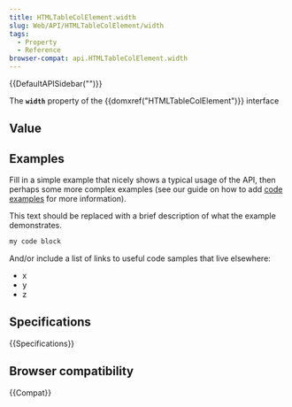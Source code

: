 ```yaml
---
title: HTMLTableColElement.width
slug: Web/API/HTMLTableColElement/width
tags:
  - Property
  - Reference
browser-compat: api.HTMLTableColElement.width
---
```

{{DefaultAPISidebar("")}}

The **`width`** property of the {{domxref("HTMLTableColElement")}} interface 

## Value



## Examples

Fill in a simple example that nicely shows a typical usage of the API, then perhaps some more complex examples (see our guide on how to add [code examples](/en-US/docs/MDN/Contribute/Structures/Code_examples) for more information).

This text should be replaced with a brief description of what the example demonstrates.

```js
my code block
```

And/or include a list of links to useful code samples that live elsewhere:

*   x
*   y
*   z

## Specifications

{{Specifications}}

## Browser compatibility

{{Compat}}


